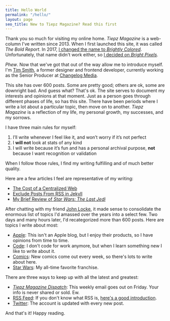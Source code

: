 ```yaml
---
title: Hello World
permalink: "/hello/"
layout: page
seo_title: New to Tiepz Magazine? Read this first
---
```


Thank you so much for visiting my online home. *Tiepz Magazine* is a web-column I've written since 2013. When I first launched this site, it was called *The Bold Report*. In 2017, [I changed the name to *Brightly Colored*](/2017/10/a-new-beginning/). Unfortunately, that name didn't work either, so [I decided on *Bright&nbsp;Pixels*](/2019/01/introducing-bright-pixels/).

*Phew*. Now that we've got that out of the way allow me to introduce myself. I'm [Tim Smith](https://tiepz.com/), a former designer and frontend developer, currently working as the Senior Producer at [Changelog Media](https://changelog.com/).

This site has over 600 posts. Some are pretty good; others are ok, some are downright bad. And guess what? That's ok. The site serves to document my interests and opinions at that moment. Just as a person goes through different phases of life, so has this site. There have been periods where I write a lot about a particular topic, then move on to another. _Tiepz Magazine_ is a reflection of my life, my personal growth, my successes, and my sorrows.

I have three main rules for myself:

1. I’ll write whenever I feel like it, and won’t worry if it’s not perfect
2. I **will not** look at stats of any kind
3. I will write because it’s fun and has a personal archival purpose, **not** because I want recognition or validation

When I follow those rules, I find my writing fulfilling and of much better quality.

Here are a few articles I feel are representative of my writing:
- [The Cost of a Centralized Web](https://brightpixels.blog/2019/01/the-cost-of-a-centralized-web/)
- [Exclude Posts From RSS in Jekyll](https://brightpixels.blog/2017/11/exclude-posts-from-rss-in-jekyll/)
- [My Brief Review of *Star Wars: The Last Jedi*](https://brightpixels.blog/2017/12/my-brief-review-of-star-wars-the-last-jedi/)

After chatting with my friend [John Locke](https://twitter.com/Lockedown_), it made sense to consolidate the enormous list of topics I'd amassed over the years into a select few. Two days and many hours later, I'd recategorized more than 600 posts. Here are topics I write about most:

- [Apple](/apple/): This isn't an Apple blog, but I enjoy their products, so I have opinions from time to time.
- [Code](/code/): I don't code for work anymore, but when I learn something new I like to write about it.
- [Comics](/comics/): New comics come out every week, so there's lots to write about here.
- [Star Wars](/star-wars/): My all-time favorite franchise.

There are three ways to keep up with all the latest and greatest:

- [*Tiepz Magazine Dispatch*](/subscribe/): This weekly email goes out on Friday. Your info is never shared or sold. Ew.
- [RSS Feed](https://feedpress.me/brightpixels): If you don't know what RSS is, [here's a good introduction](https://www.lifewire.com/rss-101-3482781).
- [Twitter](https://twitter.com/brightpxblog): The account is updated with every new post.

And that's it! Happy reading.
